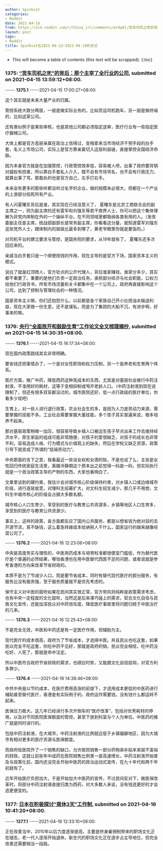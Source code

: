 ```yaml
---
author: Spinkcat
categories:
- Reddit
date: 2021-04-16
from: https://old.reddit.com/r/China_irl/comments/mr8p6l/货车司机之死的背后那个主宰了全行业的公司/
layout: post
tags:
- Reddit
title: Spinkcat在2021-04-12~2021-04-18的言论
---
```


* This will become a table of contents (this text will be scrapped).
{:toc}

### 1375: [“货车司机之死”的背后：那个主宰了全行业的公司](https://old.reddit.com/r/China_irl/comments/mr8p6l/货车司机之死的背后那个主宰了全行业的公司/), submitted on 2021-04-15 13:59:12+08:00.

----- __1375.1__ -----2021-04-15 17:00:27+08:00:

这个其实就是未来大量产业的归属。

管控系统大致分两层，一层是做实际业务的，比如货运司机跑车，另一层是做终端的，比如这家公司。

还有类似例子是某些审核，也是其他公司都必须指定送审，医疗行业有一些指定医疗器械公司。

大体上都是官方高层亲属在政治上信得过，变相拿来当市场经济干预手段的白手套，名义上市场公司，实际上是官方靠亲属切入这层利益链，直接掌控全国经济命脉。

因为本身官方就是在加强管控，行政管控效率低，容易被人喷，出事了政府要背锅对威权有损害，所以靠白手套私人介入，既不会有市场骂名，也不会有行政压力，就算出事了骂，那裁处的也是官方自己，左手打右手。

未来会有更多的那些听都没听过名字的企业，做的规模未必很大，但都在一个产业的上游部分掐死所有产业。

有人问夏曙东背后是谁，其实现在已经没意义了， 夏曙东是北京工商联合会的副主席之一，同为副主席的还有雷军和刘强东等若干商界人士，你可以把这个集体理解为非党内体制在外的一个操纵平台，在不同领域里都吸纳各类有用的人。（发改委副主任是主席，统战部副部长是常务副主席，你看看这分量，就知道雷军刘强东这些党外人士，跟体制内的层级比最多到哪了，黄老爷眼里你就是要饭的。）

对司机平台的建立要求与管控，是国务院的要求，从19年就有了， 夏曙东还多次回应来的。

亲戚当白手套只是一个顺便捞钱的作用，现在主导的是官方下场，国家资本主义的模式。

说白了就是红顶商人，官方钦点的公开代理人，背后谁家赚钱，谁家分多少，其实都不重要了。重要的是他们负责一定政治任务，承担部分经济与社会职能，公权力给他们行政背书，所有市场流量和关卡都集中在一个公司上，政府再直接影响这个公司，达到了控制与管理社会的一种情况。

国家资本主义嘛，你们还抱怨什么，以前都是各个家族自己开小灶捞油水输送利益，现在大家做一份生意，还不是谋私，而是为了集团的大船不沉，有进步啊，好事来的嘛。

### 1376: [央行“全面放开和鼓励生育”工作论文全文梳理摘抄 ​](https://old.reddit.com/r/China_irl/comments/mr931c/央行全面放开和鼓励生育工作论文全文梳理摘抄/), submitted on 2021-04-15 14:30:35+08:00.

----- __1376.1__ -----2021-04-15 16:17:34+08:00:

现在国内政策路线其实非常明确。

要省钱还把事情办了，一个是对女性职场和权力压制，另一个是养老和生育两个体系。

医疗方面，推广中药，降低西药这种高成本的东西，尤其是对基层社会推行中药注射液，不准用好的耗材，这等于变相抑制或甩开老龄人口。（中药注射液到现在说限制了，但还有很多双盲都没过的，城市医院还好，低一点行政级的医疗单位，你看多少戏吧）

生育上，对一些人进行退行政策，农业社会生的多，是因为人力是劳动力来源，需要掌握的技能不多。工业社会需要掌握大量技能，多个孩子其实普遍来说，根本培养不起来。

那对基层政策稍微一加压，很容易导致乡镇人口被迫生孩子早点出来工作去维持经济水平，原生家庭的组成可能非常随便，对孩子的爱很缺乏，对孩子的成长也非常不利，容易造成人格、行为模式与价值观上的缺失，然后在学校又缺乏资源，政策引导下就变成了所谓的“低端劳动力”。

中央那面的言下之意，我看最近一些谈女权和女德的贴，不是也说了么，主张是女性回归传统家庭生活里，离婚冷静期这个原本出之前觉得一码是一码，但实际执行就是一个政治政策主导的产物的东西，大家也看明白了。

文章里谈到的硬约束，我估计会对城市核心阶级保持约束，对乡镇人口或边缘城市阶级，进行逐层放宽，对理科生招募扩大，对文科生招生减少，那几乎不用想，文科生中城市核心的阶级会占据大多数名额。

城市核心人口生育少，享受到的医疗与教育公共资源多，乡镇等地区人口生育多，享受到的医疗与教育公共资源少。

事实上，这样的政策，各方面都反应了国内公共服务，都是以想省钱为绝对目的去开源节流，真不缺钱，这么着急转嫁成本给纳税人干什么，国家运行的越来越像经营公司了。

----- __1376.2__ -----2021-04-16 12:23:06+08:00:

中央是高度务实与理性的，中医用药成本与培育标准都很便宜门槛低，作为替代医疗是个普遍的必然结果，哪怕香港也在用中医替代西医不足的问题，或者说就是参考香港的方向来改革节省财政的。

本质不是为了节减少人口，而是要节省成本，同时有替代现代医疗的部分服务，有服务比没有服务强，至于服务质量就不是优先考虑的。

保守主义对中医的鼓吹如果在民间其实很正常，官方带风则纯粹是政策需求考虑，也有中央一定程度的文化鼓吹，当然这是后来凑巧碰上的需求，契合文化自信与民族文化宣传，还能加深民众对中药信任度，降低医疗事故里将问题归结于中医治疗的几率。

----- __1376.3__ -----2021-04-16 12:25:43+08:00:

不是完全无效，中医和中药还是有一定医疗作用，但辅助为主。

现代医疗的成本很高，政府为了节省成本，才选择中医。并且民众也吃这套，如果民众完全不吃这套，你吃中药不见好，那就是政府的锅，民众完全相信，吃中药没吃好，人死了，那就是命中注定。

所以中医符合政府节省财政的需求，也顺应时势，又能跟文化自信挂钩，对官方利多弊少。

----- __1376.4__ -----2021-04-16 14:38:46+08:00:

中共中央是以节约成本，在医疗费用高涨的前提下，才选用成本更低的中医药进行辅助甚至替代医疗，香港是有实际例子的，政府运作需要钱，没有钱什么都运转不起来。

医保压力极大，这几年已经进行多次开倒车的“医疗改革”，包括对优秀耗材的停用，以及对不同医院医保额度的管控，甚至下放到科室与个人为单位，中医药的推广就是同时进行的。

包括中药注射液，在大城市，中药注射液的比例就远低于乡镇偏僻地区，因为大城市有相对更多的医疗资源与医保额度。

而政府给医院开了一个销售的缺口，允许医院销售一部分药物来补贴本来就不富裕的财政，这就让前些年中成药在医院销售比例里一直高速增长，中药注射液开始普及与政策化前，国内还没完全开始中医药的政治运动式宣传，在九十年代和两千年初就有了。

近年开始医疗负担加大，于是开始加大中医药的宣传，不过民间反对下，做医保改革时，将部分中药注射液直接归类为西药，对大多数人来说，没有钱选更好的才会选更便宜的。

### 1377: [日本在积极探讨“周休3天”工作制](https://old.reddit.com/r/China_irl/comments/mru485/日本在积极探讨周休3天工作制/), submitted on 2021-04-16 10:41:20+08:00.

----- __1377.1__ -----2021-04-16 12:33:10+08:00:

正在改善当中，2010年以后力度逐渐提高，主要是终身雇佣制带来的职场文化正在褪去，老一代人逐渐开始退休，新生代的职场文化正在逐步占主导地位，但完全改善还需要相当一段路。

